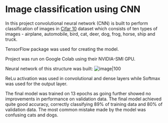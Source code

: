 # Image classification using CNN

In this project convolutional neural network (CNN) is built to perform classification of images in [Cifar 10](https://www.cs.toronto.edu/~kriz/cifar.html) dataset which consists of ten types of images - airplane, automobile, bird, cat, deer, dog, frog, horse, ship and truck.

TensorFlow package was used for creating the model.

Project was run on Google Colab using their NVIDIA-SMI GPU.

Neural network of this structure was built:
![image|100](https://github.com/user-attachments/assets/2b6dff9a-f9e9-4694-86f1-ce7a702bdb6e)

ReLu activation was used in convolutional and dense layers while Softmax was used for the output layer.

The final model was trained on 13 epochs as going further showed no improvements in performance on validation data.
The final model achieved quite good accuracy, correctly classifying 89% of training data and 80% of validation data.
The most common mistake made by the model was confusing cats and dogs.
